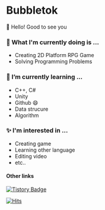 # Bubbletok
👋 Hello! Good to see you

### 🔭 What I'm currently doing is ...
  - Creating 2D Platform RPG Game
  - Solving Programming Problems
### 🌱 I’m currently learning ...
  - C++, C#
  - Unity
  - Github 😄
  - Data strucure
  - Algorithm
### ✨ l'm interested in ...
  - Creating game
  - Learning other language
  - Editing video
  - etc..
#### Other links

[![Tistory Badge](https://img.shields.io/badge/Tistory-000000?style=flat-square&logo=Tistory&link=https://trypro329.tistory.com)](https://trypro329.tistory.com)

[![Hits](https://hits.seeyoufarm.com/api/count/incr/badge.svg?url=https%3A%2F%2Fgithub.com%2Fbubbletok&count_bg=%230092FF&title_bg=%233CBDFF&icon=jenkins.svg&icon_color=%230E0E0E&title=Today%2FTotal&edge_flat=false)](https://hits.seeyoufarm.com)
